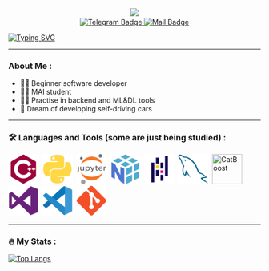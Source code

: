 <div id="header" align="center">
  <img src="https://media.giphy.com/media/iigcSmBaMUC5FoSUlu/giphy.gif" width="250"/>
  <div id="badges">
    <a href="https://t.me/t041lk8">
      <img src="https://img.shields.io/badge/Telegram-blue?logo=telegram&logoColor=white" width="130" alt="Telegram Badge"/>
    </a>
    <a href="mailto:t041lk8@yandex.ru">
      <img src="https://custom-icon-badges.herokuapp.com/badge/-t041lk8-red?&logo=yandexmail" width="113" alt="Mail Badge"/>
    </a>
  </div>
</div>

[![Typing SVG](https://readme-typing-svg.herokuapp.com?size=40&duration=4000&color=9BE9FF&center=true&vCenter=true&width=1250&height=100&lines=Ilya+Zhbanov's+GitHub;Beginner+backend+developer;Beginner+ML%26DL+engineer)](https://git.io/typing-svg)

---
### About Me :
* :man_technologist: Beginner software developer 
* :man_student: MAI student 
* :weight_lifting_man: Practise in backend and ML&DL tools
* :red_car: Dream of developing self-driving cars
---
### :hammer_and_wrench: Languages and Tools (some are just being studied) :

<div>
  <img src="https://github.com/devicons/devicon/blob/master/icons/cplusplus/cplusplus-plain.svg" title = "CPlusPlus" width="60" height="60"/>&nbsp;
  <img src="https://github.com/devicons/devicon/blob/master/icons/python/python-plain.svg" title = "Python" width="60" height="60"/>&nbsp;
  <img src="https://github.com/devicons/devicon/blob/master/icons/jupyter/jupyter-original-wordmark.svg" title = "Jupyter" width="60" height="60"/>&nbsp;
  <img src="https://github.com/devicons/devicon/blob/master/icons/numpy/numpy-original.svg" title = "Numpy" width="60" height="60"/>&nbsp;
  <img src="https://github.com/devicons/devicon/blob/master/icons/pandas/pandas-original.svg" title = "Pandas" width="60" height="60"/>&nbsp;
  <img src="https://github.com/devicons/devicon/blob/master/icons/mysql/mysql-plain.svg" title = "MySQL" width="60" height="60"/>&nbsp;
  <img src="https://dildehdrg5ol8.cloudfront.net/images/%252540catboost-edd4f133aa13d952f3f4b3fca40b9182.png" title = "CatBoost" width="60" height="60"/>&nbsp;
  <img src="https://github.com/devicons/devicon/blob/master/icons/visualstudio/visualstudio-plain.svg" title = "VisualStudio" width="60" height="60"/>&nbsp;
  <img src="https://github.com/devicons/devicon/blob/master/icons/vscode/vscode-original.svg" title = "VScode" width="60" height="60"/>&nbsp;
  <img src="https://github.com/devicons/devicon/blob/master/icons/git/git-plain.svg" title = "Git" width="60" height="60"/>&nbsp;
</div>

---

### :fire: My Stats :

[![Top Langs](https://github-readme-stats.vercel.app/api/top-langs/?username=t041lk8&layout=compact&theme=vue-dark)](https://github.com/anuraghazra/github-readme-stats)

